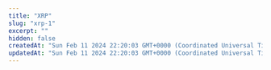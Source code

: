 ```yaml
---
title: "XRP"
slug: "xrp-1"
excerpt: ""
hidden: false
createdAt: "Sun Feb 11 2024 22:20:03 GMT+0000 (Coordinated Universal Time)"
updatedAt: "Sun Feb 11 2024 22:20:03 GMT+0000 (Coordinated Universal Time)"
---
```

